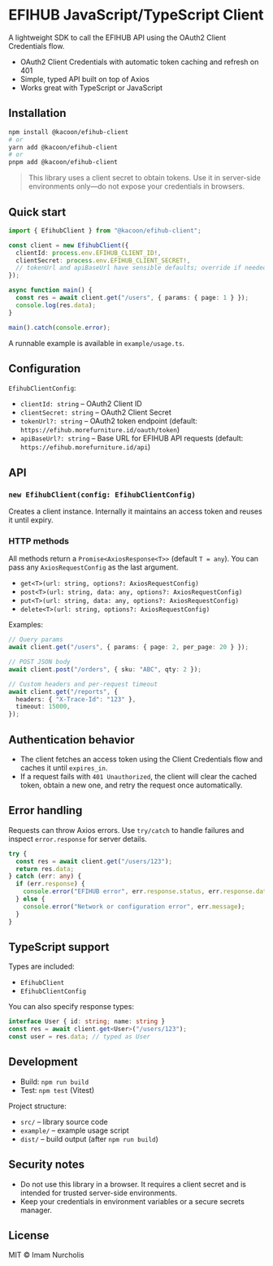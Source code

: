 # EFIHUB JavaScript/TypeScript Client

A lightweight SDK to call the EFIHUB API using the OAuth2 Client Credentials flow.

- OAuth2 Client Credentials with automatic token caching and refresh on 401
- Simple, typed API built on top of Axios
- Works great with TypeScript or JavaScript

## Installation

```bash
npm install @kacoon/efihub-client
# or
yarn add @kacoon/efihub-client
# or
pnpm add @kacoon/efihub-client
```

> This library uses a client secret to obtain tokens. Use it in server-side environments only—do not expose your credentials in browsers.

## Quick start

```ts
import { EfihubClient } from "@kacoon/efihub-client";

const client = new EfihubClient({
  clientId: process.env.EFIHUB_CLIENT_ID!,
  clientSecret: process.env.EFIHUB_CLIENT_SECRET!,
  // tokenUrl and apiBaseUrl have sensible defaults; override if needed
});

async function main() {
  const res = await client.get("/users", { params: { page: 1 } });
  console.log(res.data);
}

main().catch(console.error);
```

A runnable example is available in `example/usage.ts`.

## Configuration

`EfihubClientConfig`:

- `clientId: string` – OAuth2 Client ID
- `clientSecret: string` – OAuth2 Client Secret
- `tokenUrl?: string` – OAuth2 token endpoint (default: `https://efihub.morefurniture.id/oauth/token`)
- `apiBaseUrl?: string` – Base URL for EFIHUB API requests (default: `https://efihub.morefurniture.id/api`)

## API

### `new EfihubClient(config: EfihubClientConfig)`
Creates a client instance. Internally it maintains an access token and reuses it until expiry.

### HTTP methods
All methods return a `Promise<AxiosResponse<T>>` (default `T = any`). You can pass any `AxiosRequestConfig` as the last argument.

- `get<T>(url: string, options?: AxiosRequestConfig)`
- `post<T>(url: string, data: any, options?: AxiosRequestConfig)`
- `put<T>(url: string, data: any, options?: AxiosRequestConfig)`
- `delete<T>(url: string, options?: AxiosRequestConfig)`

Examples:

```ts
// Query params
await client.get("/users", { params: { page: 2, per_page: 20 } });

// POST JSON body
await client.post("/orders", { sku: "ABC", qty: 2 });

// Custom headers and per-request timeout
await client.get("/reports", {
  headers: { "X-Trace-Id": "123" },
  timeout: 15000,
});
```

## Authentication behavior

- The client fetches an access token using the Client Credentials flow and caches it until `expires_in`.
- If a request fails with `401 Unauthorized`, the client will clear the cached token, obtain a new one, and retry the request once automatically.

## Error handling

Requests can throw Axios errors. Use `try/catch` to handle failures and inspect `error.response` for server details.

```ts
try {
  const res = await client.get("/users/123");
  return res.data;
} catch (err: any) {
  if (err.response) {
    console.error("EFIHUB error", err.response.status, err.response.data);
  } else {
    console.error("Network or configuration error", err.message);
  }
}
```

## TypeScript support

Types are included:

- `EfihubClient`
- `EfihubClientConfig`

You can also specify response types:

```ts
interface User { id: string; name: string }
const res = await client.get<User>("/users/123");
const user = res.data; // typed as User
```

## Development

- Build: `npm run build`
- Test: `npm test` (Vitest)

Project structure:

- `src/` – library source code
- `example/` – example usage script
- `dist/` – build output (after `npm run build`)

## Security notes

- Do not use this library in a browser. It requires a client secret and is intended for trusted server-side environments.
- Keep your credentials in environment variables or a secure secrets manager.

## License

MIT © Imam Nurcholis
